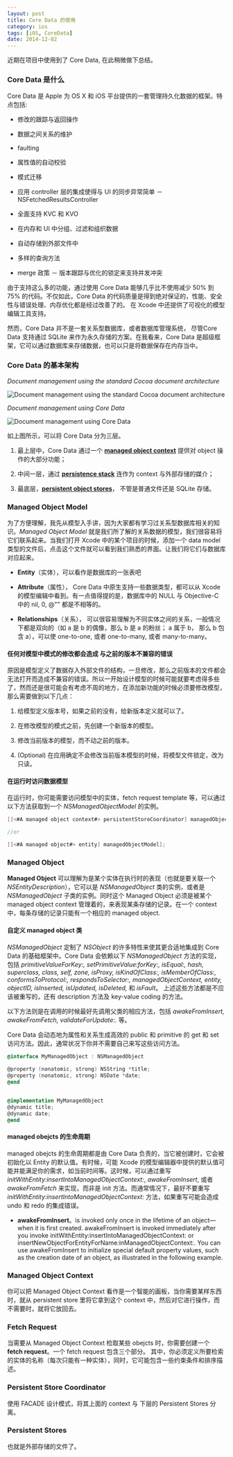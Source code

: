 ```yaml
---
layout: post
title: Core Data 的使用
category: ios
tags: [iOS, CoreData]
date: 2014-12-02
---
```


近期在项目中使用到了 Core Data, 在此稍微做下总结。

### Core Data 是什么

Core Data 是 Apple 为 OS X 和 iOS 平台提供的一套管理持久化数据的框架。特点包括:

* 修改的跟踪与返回操作

* 数据之间关系的维护

* faulting

* 属性值的自动校验

* 模式迁移

* 应用 controller 层的集成使得与 UI 的同步异常简单 － NSFetchedResultsController 

* 全面支持 KVC 和 KVO

* 在内存和 UI 中分组、过滤和组织数据

* 自动存储到外部文件中

* 多样的查询方法

* merge 政策 － 版本跟踪与优化的锁定来支持并发冲突

由于支持这么多的功能，通过使用 Core Data 能够几乎比不使用减少 50% 到 75% 的代码。不仅如此，Core Data 的代码质量是得到绝对保证的，性能、安全性与错误处理、内存优化都是经过改善了的。 在 Xcode 中还提供了可视化的模型编辑工具支持。

然而，Core Data 并不是一套关系型数据库，或者数据库管理系统， 尽管Core Data 支持通过 SQLite 来作为永久存储的方案。在我看来，Core Data 是超级框架，它可以通过数据库来存储数据，也可以只是将数据保存在内存当中。

### Core Data 的基本架构

*Document management using the standard Cocoa document architecture*

![Document management using the standard Cocoa document architecture](/assets/CoreData/document_management_2x.png)


*Document management using Core Data*

![Document management using Core Data](/assets/CoreData/coredata_doc_management_2x.png)


如上图所示，可以将 Core Data 分为三层。

1. 最上层中，Core Data 通过一个 [**managed object context**](#ManagedObejctContext) 提供对 object 操作的大部分功能；

2. 中间一层，通过 [**persistence stack**](#PersistentStoreCoordinator) 连作为 context 与外部存储的媒介；

3. 最底层，[**persistent object stores**](#PersistentStores)， 不管是普通文件还是 SQLite 存储。


### Managed Object Model
<span id="ManagedObejctModel"></span>

为了方便理解，我先从模型入手讲，因为大家都有学习过关系型数据库相关的知识。*Managed Object Model* 就是我们所了解的关系数据的模型，我们很容易将它们联系起来。当我们打开 Xcode 中的某个项目的时候，添加一个 data model 类型的文件后，点击这个文件就可以看到我们熟悉的界面。让我们将它们与数据库对应起来。

* **Entity**（实体），可以看作是数据库的一张表吧

* **Attribute**（属性）， Core Data 中原生支持一些数据类型，都可以从 Xcode 的模型编辑中看到。有一点值得提的是，数据库中的 NULL 与 Objective-C 中的 nil, 0, @"" 都是不相等的。

* **Relationships**（关系）， 可以很容易理解为不同实体之间的关系，一般情况下都是双向的（如 a 是 b 的偶像，那么 b 是 a 的粉丝； a 属于 b， 那么 b 包含 a），可以使 one-to-one, 或者 one-to-many, 或者 many-to-many。

#### 任何对模型中模式的修改都会造成 与之前的版本不兼容的错误

原因是模型定义了数据存入外部文件的结构，一旦修改，那么之前版本的文件都会无法打开而造成不兼容的错误。所以一开始设计模型的时候可能就要考虑得多些了，然而还是很可能会有考虑不周的地方，在添加新功能的时候必须要修改模型，那么需要做到以下几点：

1. 给模型定义版本号，如果之前的没有，给新版本定义就可以了。

2. 在修改模型的模式之前，先创建一个新版本的模型。

3. 修改当前版本的模型，而不动之前的版本。

4. (Optional) 在应用确定不会修改当前版本模型的时候，将模型文件锁定，改为只读。

#### 在运行时访问数据模型

在运行时，你可能需要访问模型中的实体，fetch request template 等，可以通过以下方法获取到一个 *NSManagedObjectModel* 的实例。

```Objective-C
[[<#A managed object context#> persistentStoreCoordinator] managedObjectModel];

//or

[[<#A managed object#> entity] managedObjectModel];
```

### Managed Object
<span id="ManagedObejct"></span>

**Managed Object** 可以理解为是某个实体在执行时的表现（也就是要关联一个 *NSEntityDescription*），它可以是 *NSManagedObject* 类的实例，或者是 *NSManagedObject* 子类的实例。同时这个 Managed Object 必须是被某个 managed object context 管理着的，来表现某条存储的记录。在一个 context 中，每条存储的记录只能有一个相应的 managed object.

#### 自定义 managed object 类

*NSManagedObject* 定制了 *NSObject* 的许多特性来使其更合适地集成到 Core Data 的基础框架中。Core Data 会依赖以下 *NSManagedObject* 方法的实现，包括 *primitiveValueForKey:, setPrimitiveValue:forKey:, isEqual:, hash, superclass, class, self, zone, isProxy, isKindOfClass:, isMemberOfClass:, conformsToProtocol:, respondsToSelector:, managedObjectContext, entity, objectID, isInserted, isUpdated, isDeleted,* 和 *isFault*。 上述这些方法都是不应该被重写的，还有 description 方法及 key-value coding 的方法。

以下方法则是在调用的时候最好先调用父类的相应方法，包括 *awakeFromInsert, awakeFromFetch, validateForUpdate:.* 等。

Core Data 会动态地为属性和关系生成高效的 public 和 primitive 的 get 和 set 访问方法。因此，通常状况下你并不需要自己来写这些访问方法。

```Objective-C
@interface MyManagedObject : NSManagedObject
 
@property (nonatomic, strong) NSString *title;
@property (nonatomic, strong) NSDate *date;
@end


@implementation MyManagedObject
@dynamic title;
@dynamic date;
@end
```

#### managed obejcts 的生命周期

managed obejcts 的生命周期都是由 Core Data 负责的，当它被创建时，它会被初始化以 Entity 的默认值。有时候，可能 Xcode 的模型编辑器中提供的默认值可能并能满足你的需求，如当前时间等。这时候，可以通过重写 *initWithEntity:insertIntoManagedObjectContext:*, *awakeFromInsert*, 或者 *awakeFromFetch* 来实现，而非是 init 方法。而通常情况下，最好不要重写 *initWithEntity:insertIntoManagedObjectContext:* 方法，如果重写可能会造成 undo 和 redo 的集成错误。

* **awakeFromInsert**。is invoked only once in the lifetime of an object—when it is first created.
awakeFromInsert is invoked immediately after you invoke initWithEntity:insertIntoManagedObjectContext: or insertNewObjectForEntityForName:inManagedObjectContext:. You can use awakeFromInsert to initialize special default property values, such as the creation date of an object, as illustrated in the following example.


### Managed Object Context
<span id="ManagedObejctContext"></span>

你可以把 Managed Object Context 看作是一个智能的画板，当你需要某样东西时，就从 persistent store 里将它拿到这个 context 中，然后对它进行操作，而不需要时，就将它放回去。

### Fetch Request
<span id="FetchRequest"></span>

当需要从 Managed Object Context 检取某些 obejcts 时，你需要创建一个 **fetch request**。一个 fetch request 包含三个部分。 其中，你必须定义所要检索的实体的名称（每次只能有一种实体），同时，它可能包含一些约束条件和排序描述。

### Persistent Store Coordinator
<span id="PersistentStoreCoordinator"></span>

使用 FACADE 设计模式，将其上面的 context 与 下层的 Persistent Stores 分离。

### Persistent Stores
<span id="PersistentStores"></span>

也就是外部存储的文件了。







<script src="//code.jquery.com/jquery-1.11.0.min.js"></script>
<script type="text/javascript" src="/js/others/coredata.js"></script>


